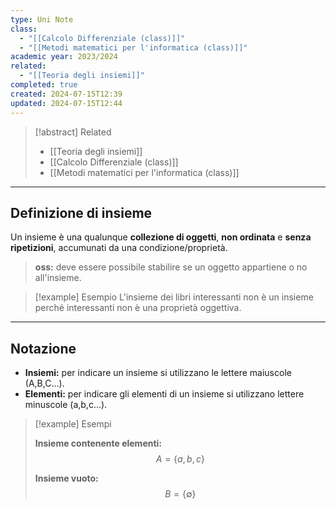 ```yaml
---
type: Uni Note
class:
  - "[[Calcolo Differenziale (class)]]"
  - "[[Metodi matematici per l'informatica (class)]]"
academic year: 2023/2024
related:
  - "[[Teoria degli insiemi]]"
completed: true
created: 2024-07-15T12:39
updated: 2024-07-15T12:44
---
```

>[!abstract] Related
>- [[Teoria degli insiemi]]
>- [[Calcolo Differenziale (class)]]
>- [[Metodi matematici per l'informatica (class)]]

---
## Definizione di insieme 

Un insieme è una qualunque **collezione di oggetti**, **non ordinata** e **senza ripetizioni**, accumunati da una condizione/proprietà.

>**oss:** deve essere possibile stabilire se un oggetto appartiene o no all'insieme.

>[!example] Esempio 
>L'insieme dei libri interessanti non è un insieme perché interessanti non è una proprietà oggettiva.

---
## Notazione


- **Insiemi:** per indicare un insieme si utilizzano le lettere maiuscole (A,B,C...).
- **Elementi:** per indicare gli elementi di un insieme si utilizzano lettere minuscole (a,b,c...).

>[!example] Esempi
>
>**Insieme contenente elementi:**
>$$
>A=\{a,b,c\}
>$$
>
>**Insieme vuoto:**
>$$
>B = \{\emptyset\}
>$$

